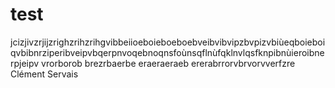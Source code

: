 # test

jcizjivzrjijzrighzrihzrihgvibbeiioeboieboeboebveibvibvipzbvpizvbiùeqboieboiqvbibnrziperibveipvbqerpnvoqebnoqnsfoùnsqflnùfqklnvlqsfknpibnùieroibnerpjeipv
vrorborob
brezrbaerbe
eraeraeraeb
ererabrrorvbrvorvverfzre
Clément Servais